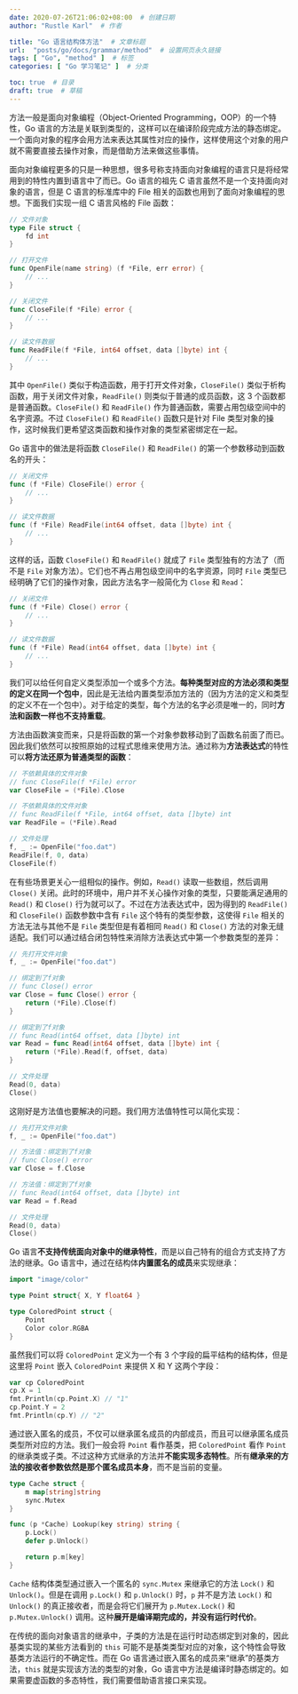 ```yaml
---
date: 2020-07-26T21:06:02+08:00  # 创建日期
author: "Rustle Karl"  # 作者

title: "Go 语言结构体方法"  # 文章标题
url:  "posts/go/docs/grammar/method"  # 设置网页永久链接
tags: [ "Go", "method" ]  # 标签
categories: [ "Go 学习笔记" ]  # 分类

toc: true  # 目录
draft: true  # 草稿
---
```


方法一般是面向对象编程（Object-Oriented Programming，OOP）的一个特性，Go 语言的方法是关联到类型的，这样可以在编译阶段完成方法的静态绑定。一个面向对象的程序会用方法来表达其属性对应的操作，这样使用这个对象的用户就不需要直接去操作对象，而是借助方法来做这些事情。

面向对象编程更多的只是一种思想，很多号称支持面向对象编程的语言只是将经常用到的特性内置到语言中了而已。Go 语言的祖先 C 语言虽然不是一个支持面向对象的语言，但是 C 语言的标准库中的 File 相关的函数也用到了面向对象编程的思想。下面我们实现一组 C 语言风格的 File 函数：

```go
// 文件对象
type File struct {
    fd int
}

// 打开文件
func OpenFile(name string) (f *File, err error) {
    // ...
}

// 关闭文件
func CloseFile(f *File) error {
    // ...
}

// 读文件数据
func ReadFile(f *File, int64 offset, data []byte) int {
    // ...
}
```

其中 `OpenFile()` 类似于构造函数，用于打开文件对象，`CloseFile()` 类似于析构函数，用于关闭文件对象，`ReadFile()` 则类似于普通的成员函数，这 3 个函数都是普通函数。`CloseFile()` 和 `ReadFile()` 作为普通函数，需要占用包级空间中的名字资源。不过 `CloseFile()` 和 `ReadFile()` 函数只是针对 File 类型对象的操作，这时候我们更希望这类函数和操作对象的类型紧密绑定在一起。

Go 语言中的做法是将函数 `CloseFile()` 和 `ReadFile()` 的第一个参数移动到函数名的开头：

```go
// 关闭文件
func (f *File) CloseFile() error {
    // ...
}

// 读文件数据
func (f *File) ReadFile(int64 offset, data []byte) int {
    // ...
}
```

这样的话，函数 `CloseFile()` 和 `ReadFile()` 就成了 `File` 类型独有的方法了（而不是 `File` 对象方法）。它们也不再占用包级空间中的名字资源，同时 `File` 类型已经明确了它们的操作对象，因此方法名字一般简化为 `Close` 和 `Read`：

```go
// 关闭文件
func (f *File) Close() error {
    // ...
}

// 读文件数据
func (f *File) Read(int64 offset, data []byte) int {
    // ...
}
```

我们可以给任何自定义类型添加一个或多个方法。**每种类型对应的方法必须和类型的定义在同一个包中**，因此是无法给内置类型添加方法的（因为方法的定义和类型的定义不在一个包中）。对于给定的类型，每个方法的名字必须是唯一的，同时**方法和函数一样也不支持重载**。

方法由函数演变而来，只是将函数的第一个对象参数移动到了函数名前面了而已。因此我们依然可以按照原始的过程式思维来使用方法。通过称为**方法表达式**的特性可以**将方法还原为普通类型的函数**：

```go
// 不依赖具体的文件对象
// func CloseFile(f *File) error
var CloseFile = (*File).Close

// 不依赖具体的文件对象
// func ReadFile(f *File, int64 offset, data []byte) int
var ReadFile = (*File).Read

// 文件处理
f, _ := OpenFile("foo.dat")
ReadFile(f, 0, data)
CloseFile(f)
```

在有些场景更关心一组相似的操作。例如，`Read()` 读取一些数组，然后调用 `Close()` 关闭。此时的环境中，用户并不关心操作对象的类型，只要能满足通用的 `Read()` 和 `Close()` 行为就可以了。不过在方法表达式中，因为得到的 `ReadFile()` 和 `CloseFile()` 函数参数中含有 `File` 这个特有的类型参数，这使得 `File` 相关的方法无法与其他不是 `File` 类型但是有着相同 `Read()` 和 `Close()` 方法的对象无缝适配。我们可以通过结合闭包特性来消除方法表达式中第一个参数类型的差异：

```go
// 先打开文件对象
f, _ := OpenFile("foo.dat")

// 绑定到了f对象
// func Close() error
var Close = func Close() error {
    return (*File).Close(f)
}

// 绑定到了f对象
// func Read(int64 offset, data []byte) int
var Read = func Read(int64 offset, data []byte) int {
    return (*File).Read(f, offset, data)
}

// 文件处理
Read(0, data)
Close()
```

这刚好是方法值也要解决的问题。我们用方法值特性可以简化实现：

```go
// 先打开文件对象
f, _ := OpenFile("foo.dat")

// 方法值：绑定到了f对象
// func Close() error
var Close = f.Close

// 方法值：绑定到了f对象
// func Read(int64 offset, data []byte) int
var Read = f.Read

// 文件处理
Read(0, data)
Close()
```

Go 语言**不支持传统面向对象中的继承特性**，而是以自己特有的组合方式支持了方法的继承。Go 语言中，通过在结构体**内置匿名的成员**来实现继承：

```go
import "image/color"

type Point struct{ X, Y float64 }

type ColoredPoint struct {
	Point
	Color color.RGBA
}
```

虽然我们可以将 `ColoredPoint` 定义为一个有 3 个字段的扁平结构的结构体，但是这里将 `Point` 嵌入 `ColoredPoint` 来提供 X 和 Y 这两个字段：

```go
var cp ColoredPoint
cp.X = 1
fmt.Println(cp.Point.X) // "1"
cp.Point.Y = 2
fmt.Println(cp.Y) // "2"
```

通过嵌入匿名的成员，不仅可以继承匿名成员的内部成员，而且可以继承匿名成员类型所对应的方法。我们一般会将 `Point` 看作基类，把 `ColoredPoint` 看作 `Point` 的继承类或子类。不过这种方式继承的方法并**不能实现多态特性**。所有**继承来的方法的接收者参数依然是那个匿名成员本身**，而不是当前的变量。

```go
type Cache struct {
    m map[string]string
    sync.Mutex
}

func (p *Cache) Lookup(key string) string {
    p.Lock()
    defer p.Unlock()

    return p.m[key]
}
```

`Cache` 结构体类型通过嵌入一个匿名的 `sync.Mutex` 来继承它的方法 `Lock()` 和 `Unlock()`。但是在调用 `p.Lock()` 和 `p.Unlock()` 时，`p` 并不是方法 `Lock()` 和 `Unlock()` 的真正接收者，而是会将它们展开为 `p.Mutex.Lock()` 和 `p.Mutex.Unlock()` 调用。这种**展开是编译期完成的，并没有运行时代价**。

在传统的面向对象语言的继承中，子类的方法是在运行时动态绑定到对象的，因此基类实现的某些方法看到的 `this` 可能不是基类类型对应的对象，这个特性会导致基类方法运行的不确定性。而在 Go 语言通过嵌入匿名的成员来“继承”的基类方法，`this` 就是实现该方法的类型的对象，Go 语言中方法是编译时静态绑定的。如果需要虚函数的多态特性，我们需要借助语言接口来实现。

```go

```

